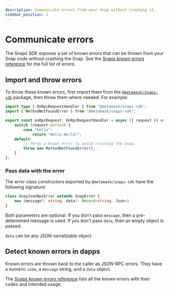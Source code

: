 ```yaml
---
description: Communicate errors from your Snap without crashing it.
sidebar_position: 2
---
```


# Communicate errors

The Snaps SDK exposes a set of known errors that can be thrown from your Snap code without crashing
the Snap.
See the [Snaps known errors reference](../reference/known-errors.md) for the full list of errors.

## Import and throw errors

To throw these known errors, first import them from the
[`@metamask/snaps-sdk`](https://github.com/MetaMask/snaps/tree/main/packages/snaps-sdk) package,
then throw them where needed.
For example:

```typescript title="index.ts"
import type { OnRpcRequestHandler } from "@metamask/snaps-sdk";
import { MethodNotFoundError } from "@metamask/snaps-sdk";

export const onRpcRequest: OnRpcRequestHandler = async ({ request }) => {
    switch (request.method) {
        case "hello":
            return "Hello World!";
    default:
        // Throw a known error to avoid crashing the Snap.
        throw new MethodNotFoundError();
    }
};
```

### Pass data with the error

The error class constructors exported by `@metamask/snaps-sdk` have the following signature:

```typescript
class SnapJsonRpcError extends SnapError {
    new (message?: string, data?: Record<string, Json>)
}
```

Both parameters are optional.
If you don't pass `message`, then a pre-determined message is used.
If you don't pass `data`, then an empty object is passed.

`data` can be any JSON-serializable object.

## Detect known errors in dapps

Known errors are thrown back to the caller as JSON-RPC errors.
They have a numeric `code`, a `message` string, and a `data` object.

The [Snaps known errors reference](../reference/known-errors.md) lists all the known errors with
their codes and intended usage.
